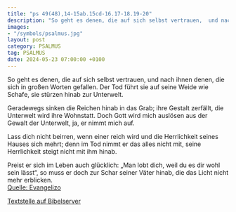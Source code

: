 ```yaml
---
title: "ps 49(48),14-15ab.15cd-16.17-18.19-20"
description: "So geht es denen, die auf sich selbst vertrauen,  und nach ihnen denen, die sich in großen Worten gefallen. Der Tod führt sie auf seine Weide wie Schafe, sie stürzen hinab zur Unterwelt.  Geradewegs sinken die Reichen hinab in das Grab; ihre Gestalt zerfällt, die Unterwelt wird ...."
images:
- "/symbols/psalmus.jpg"
layout: post
category: PSALMUS
tag: PSALMUS
date: 2024-05-23 07:00:00 +0100
---
```

So geht es denen, die auf sich selbst vertrauen, 
und nach ihnen denen, die sich in großen Worten gefallen.
Der Tod führt sie auf seine Weide wie Schafe,
sie stürzen hinab zur Unterwelt.

Geradewegs sinken die Reichen hinab in das Grab;
ihre Gestalt zerfällt, die Unterwelt wird ihre Wohnstatt.<!--more-->
Doch Gott wird mich auslösen aus der Gewalt der Unterwelt, 
ja, er nimmt mich auf.

Lass dich nicht beirren, wenn einer reich wird 
und die Herrlichkeit seines Hauses sich mehrt;
denn im Tod nimmt er das alles nicht mit, 
seine Herrlichkeit steigt nicht mit ihm hinab.

Preist er sich im Leben auch glücklich: 
„Man lobt dich, weil du es dir wohl sein lässt“,
so muss er doch zur Schar seiner Väter hinab, 
die das Licht nicht mehr erblicken.<br>
[Quelle: Evangelizo](https://evangeliumtagfuertag.org/DE/gospel)

[Textstelle auf Bibelserver](https://www.bibleserver.com/EU/ps49(48),14-15ab.15cd-16.17-18.19-20)
